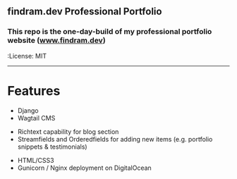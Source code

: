 ## findram.dev Professional Portfolio

### This repo is the one-day-build of my professional portfolio website (www.findram.dev)

:License: MIT
__________

# Features

+ Django 
+ Wagtail CMS
 * Richtext capability for blog section
 * Streamfields and Orderedfields for adding new items (e.g. portfolio snippets & testimonials)
+ HTML/CSS3
+ Gunicorn / Nginx deployment on DigitalOcean

